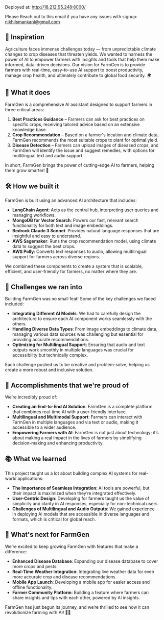 Deployed at: http://18.212.95.248:8000/

Please Reach out to this email if you have any issues with signup: nikhilsmankani@gmail.com

## 🌱 Inspiration

Agriculture faces immense challenges today — from unpredictable climate changes to crop diseases that threaten yields. We wanted to harness the power of AI to empower farmers with insights and tools that help them make informed, data-driven decisions. Our vision for FarmGen is to provide farmers with real-time, easy-to-use AI support to boost productivity, manage crop health, and ultimately contribute to global food security. 🌍

## 🌾 What it does

FarmGen is a comprehensive AI assistant designed to support farmers in three critical areas:
1. **Best Practices Guidance** – Farmers can ask for best practices on specific crops, receiving tailored advice based on an extensive knowledge base.
2. **Crop Recommendation** – Based on a farmer's location and climate data, FarmGen recommends the most suitable crops to plant for optimal yield.
3. **Disease Detection** – Farmers can upload images of diseased crops, and FarmGen will identify the issue and suggest remedies, with options for multilingual text and audio support.

In short, FarmGen brings the power of cutting-edge AI to farmers, helping them grow smarter! 🌟

## 🛠 How we built it

FarmGen is built using an advanced AI architecture that includes:
- **LangChain Agent**: Acts as the central hub, interpreting user queries and managing workflows.
- **MongoDB for Vector Search**: Powers our fast, relevant search functionality for both text and image embeddings.
- **Bedrock Claude 3 Sonnet**: Provides natural language responses that are insightful and easy to understand.
- **AWS Sagemaker**: Runs the crop recommendation model, using climate data to suggest the best crops.
- **AWS Polly**: Converts text responses to audio, allowing multilingual support for farmers across diverse regions.

We combined these components to create a system that is scalable, efficient, and user-friendly for farmers, no matter where they are.

## 🚧 Challenges we ran into

Building FarmGen was no small feat! Some of the key challenges we faced included:
- **Integrating Different AI Models**: We had to carefully design the architecture to ensure each AI component works seamlessly with the others.
- **Handling Diverse Data Types**: From image embeddings to climate data, managing various data sources was challenging but essential for providing accurate recommendations.
- **Optimizing for Multilingual Support**: Ensuring that audio and text outputs work smoothly in multiple languages was crucial for accessibility but technically complex.

Each challenge pushed us to be creative and problem-solve, helping us create a more robust and inclusive solution.

## 🎉 Accomplishments that we're proud of

We’re incredibly proud of:
- **Creating an End-to-End AI Solution**: FarmGen is a complete platform that combines real-time AI with a user-friendly interface.
- **Multilingual and Multimodal Support**: Farmers can interact with FarmGen in multiple languages and via text or audio, making it accessible to a wider audience.
- **Empowering Farmers with AI**: FarmGen is not just about technology; it’s about making a real impact in the lives of farmers by simplifying decision-making and enhancing productivity.

## 📚 What we learned

This project taught us a lot about building complex AI systems for real-world applications:
- **The Importance of Seamless Integration**: AI tools are powerful, but their impact is maximized when they’re integrated effectively.
- **User-Centric Design**: Developing for farmers taught us the value of simplicity and clarity in AI responses, especially for non-technical users.
- **Challenges of Multilingual and Audio Outputs**: We gained experience in deploying AI models that are accessible in diverse languages and formats, which is critical for global reach.

## 🚀 What's next for FarmGen

We’re excited to keep growing FarmGen with features that make a difference:
- **Enhanced Disease Database**: Expanding our disease database to cover more crops and pests.
- **Real-Time Weather Integration**: Integrating live weather data for even more accurate crop and disease recommendations.
- **Mobile App Launch**: Developing a mobile app for easier access and offline functionality.
- **Farmer Community Platform**: Building a feature where farmers can share insights and tips with each other, powered by AI insights.

FarmGen has just begun its journey, and we’re thrilled to see how it can revolutionize farming with AI! 🚜🌾
